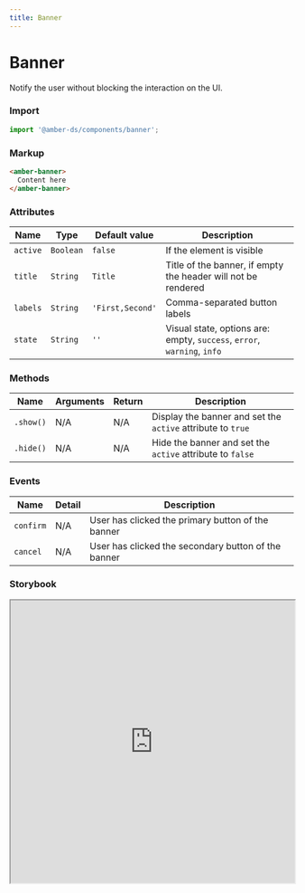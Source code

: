 ```yaml
---
title: Banner
---
```


# Banner
Notify the user without blocking the interaction on the UI.

### Import
```javascript
import '@amber-ds/components/banner';
```

### Markup
```html
<amber-banner>
  Content here
</amber-banner>
```


### Attributes

| Name | Type | Default value | Description |
|------|------|---------------|-------------|
| `active` | `Boolean` | `false` | If the element is visible |
| `title` | `String` | `Title` | Title of the banner, if empty the header will not be rendered |
| `labels` | `String` | `'First,Second'` | Comma-separated button labels |
| `state` | `String` | `''` | Visual state, options are: empty, `success`, `error`, `warning`, `info` |

### Methods
| Name | Arguments | Return | Description |
|------|-----------|--------|-------------|
| `.show()` | N/A | N/A | Display the banner and set the `active` attribute to `true` |
| `.hide()` | N/A | N/A | Hide the banner and set the `active` attribute to `false`|

### Events
| Name | Detail | Description |
|------|--------|-------------|
| `confirm` | N/A| User has clicked the primary button of the banner |
| `cancel` | N/A| User has clicked the secondary button of the banner |


### Storybook
<iframe title="storybook" width="100%" height="500px" src="https://bitrockteam.github.io/amber-components/?selectedKind=Banner&selectedStory=Playground&full=0&addons=1&stories=0&panelRight=0&addonPanel=storybooks%2Fstorybook-addon-knobs"></iframe>